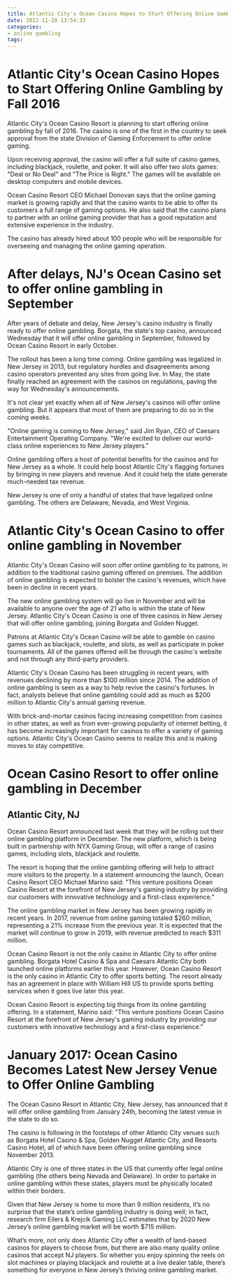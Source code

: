 ```yaml
---
title: Atlantic City's Ocean Casino Hopes to Start Offering Online Gambling by Fall 2016 
date: 2022-11-28 13:54:33
categories:
- online gambling
tags:
---
```



#  Atlantic City's Ocean Casino Hopes to Start Offering Online Gambling by Fall 2016 

Atlantic City's Ocean Casino Resort is planning to start offering online gambling by fall of 2016. The casino is one of the first in the country to seek approval from the state Division of Gaming Enforcement to offer online gaming.

Upon receiving approval, the casino will offer a full suite of casino games, including blackjack, roulette, and poker. It will also offer two slots games: "Deal or No Deal" and "The Price is Right." The games will be available on desktop computers and mobile devices.

Ocean Casino Resort CEO Michael Donovan says that the online gaming market is growing rapidly and that the casino wants to be able to offer its customers a full range of gaming options. He also said that the casino plans to partner with an online gaming provider that has a good reputation and extensive experience in the industry.

The casino has already hired about 100 people who will be responsible for overseeing and managing the online gaming operation.

#  After delays, NJ's Ocean Casino set to offer online gambling in September 

After years of debate and delay, New Jersey's casino industry is finally ready to offer online gambling. Borgata, the state's top casino, announced Wednesday that it will offer online gambling in September, followed by Ocean Casino Resort in early October.

The rollout has been a long time coming. Online gambling was legalized in New Jersey in 2013, but regulatory hurdles and disagreements among casino operators prevented any sites from going live. In May, the state finally reached an agreement with the casinos on regulations, paving the way for Wednesday's announcements.

It's not clear yet exactly when all of New Jersey's casinos will offer online gambling. But it appears that most of them are preparing to do so in the coming weeks.

"Online gaming is coming to New Jersey," said Jim Ryan, CEO of Caesars Entertainment Operating Company. "We're excited to deliver our world-class online experiences to New Jersey players."

Online gambling offers a host of potential benefits for the casinos and for New Jersey as a whole. It could help boost Atlantic City's flagging fortunes by bringing in new players and revenue. And it could help the state generate much-needed tax revenue.

New Jersey is one of only a handful of states that have legalized online gambling. The others are Delaware, Nevada, and West Virginia.

#  Atlantic City's Ocean Casino to offer online gambling in November 

Atlantic City's Ocean Casino will soon offer online gambling to its patrons, in addition to the traditional casino gaming offered on premises. The addition of online gambling is expected to bolster the casino's revenues, which have been in decline in recent years.

The new online gambling system will go live in November and will be available to anyone over the age of 21 who is within the state of New Jersey. Atlantic City's Ocean Casino is one of three casinos in New Jersey that will offer online gambling, joining Borgata and Golden Nugget.

Patrons at Atlantic City's Ocean Casino will be able to gamble on casino games such as blackjack, roulette, and slots, as well as participate in poker tournaments. All of the games offered will be through the casino's website and not through any third-party providers.

Atlantic City's Ocean Casino has been struggling in recent years, with revenues declining by more than $100 million since 2014. The addition of online gambling is seen as a way to help revive the casino's fortunes. In fact, analysts believe that online gambling could add as much as $200 million to Atlantic City's annual gaming revenue.

With brick-and-mortar casinos facing increasing competition from casinos in other states, as well as from ever-growing popularity of internet betting, it has become increasingly important for casinos to offer a variety of gaming options. Atlantic City's Ocean Casino seems to realize this and is making moves to stay competitive.

#  Ocean Casino Resort to offer online gambling in December

 ## Atlantic City, NJ

Ocean Casino Resort announced last week that they will be rolling out their online gambling platform in December. The new platform, which is being built in partnership with NYX Gaming Group, will offer a range of casino games, including slots, blackjack and roulette.

The resort is hoping that the online gambling offering will help to attract more visitors to the property. In a statement announcing the launch, Ocean Casino Resort CEO Michael Marino said: "This venture positions Ocean Casino Resort at the forefront of New Jersey's gaming industry by providing our customers with innovative technology and a first-class experience."

The online gambling market in New Jersey has been growing rapidly in recent years. In 2017, revenue from online gaming totaled $260 million, representing a 21% increase from the previous year. It is expected that the market will continue to grow in 2019, with revenue predicted to reach $311 million.

Ocean Casino Resort is not the only casino in Atlantic City to offer online gambling. Borgata Hotel Casino & Spa and Caesars Atlantic City both launched online platforms earlier this year. However, Ocean Casino Resort is the only casino in Atlantic City to offer sports betting. The resort already has an agreement in place with William Hill US to provide sports betting services when it goes live later this year.

Ocean Casino Resort is expecting big things from its online gambling offering. In a statement, Marino said: "This venture positions Ocean Casino Resort at the forefront of New Jersey's gaming industry by providing our customers with innovative technology and a first-class experience."

#  January 2017: Ocean Casino Becomes Latest New Jersey Venue to Offer Online Gambling

The Ocean Casino Resort in Atlantic City, New Jersey, has announced that it will offer online gambling from January 24th, becoming the latest venue in the state to do so.

The casino is following in the footsteps of other Atlantic City venues such as Borgata Hotel Casino & Spa, Golden Nugget Atlantic City, and Resorts Casino Hotel, all of which have been offering online gambling since November 2013.

Atlantic City is one of three states in the US that currently offer legal online gambling (the others being Nevada and Delaware). In order to partake in online gambling within these states, players must be physically located within their borders.

Given that New Jersey is home to more than 9 million residents, it’s no surprise that the state’s online gambling industry is doing well; in fact, research firm Eilers & Krejcik Gaming LLC estimates that by 2020 New Jersey’s online gambling market will be worth $715 million.

What’s more, not only does Atlantic City offer a wealth of land-based casinos for players to choose from, but there are also many quality online casinos that accept NJ players. So whether you enjoy spinning the reels on slot machines or playing blackjack and roulette at a live dealer table, there’s something for everyone in New Jersey’s thriving online gambling market.